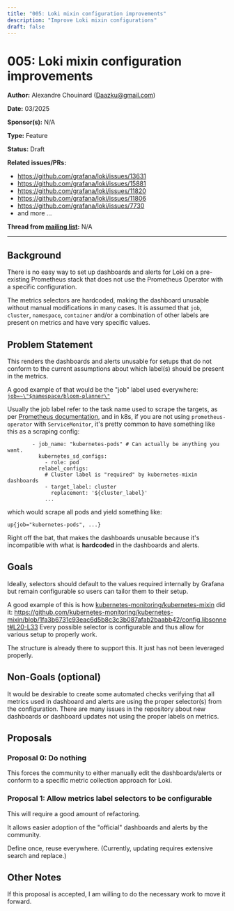 ```yaml
---
title: "005: Loki mixin configuration improvements"
description: "Improve Loki mixin configurations"
draft: false
---
```


# 005: Loki mixin configuration improvements

**Author:** Alexandre Chouinard (Daazku@gmail.com)

**Date:** 03/2025

**Sponsor(s):** N/A

**Type:** Feature

**Status:** Draft

**Related issues/PRs:**
- https://github.com/grafana/loki/issues/13631
- https://github.com/grafana/loki/issues/15881
- https://github.com/grafana/loki/issues/11820
- https://github.com/grafana/loki/issues/11806
- https://github.com/grafana/loki/issues/7730
- and more ...

**Thread from [mailing list](https://groups.google.com/forum/#!forum/lokiproject):** N/A

---

## Background

There is no easy way to set up dashboards and alerts for Loki on a pre-existing Prometheus stack that does not use the Prometheus Operator with a specific configuration.

The metrics selectors are hardcoded, making the dashboard unusable without manual modifications in many cases.
It is assumed that `job`, `cluster`, `namespace`, `container` and/or a combination of other labels are present on metrics and have very specific values.

## Problem Statement

This renders the dashboards and alerts unusable for setups that do not conform to the current assumptions about which label(s) should be present in the metrics.

A good example of that would be the "job" label used everywhere:
[`job=~\"$namespace/bloom-planner\"`](https://github.com/grafana/loki/blob/475d25f459575312adb25ff90abf8f10d521ad4b/production/loki-mixin/dashboards/dashboard-bloom-build.json#L267C101-L267C134)

Usually the job label refer to the task name used to scrape the targets, as per [Prometheus documentation](https://prometheus.io/docs/concepts/jobs_instances/), and
in k8s, if you are not using `prometheus-operator` with `ServiceMonitor`, it's pretty common to have something like this as a scraping config:
```
        - job_name: "kubernetes-pods" # Can actually be anything you want.
          kubernetes_sd_configs:
            - role: pod
          relabel_configs:
            # Cluster label is "required" by kubernetes-mixin dashboards
            - target_label: cluster
              replacement: '${cluster_label}'
            ...
```
which would scrape all pods and yield something like:
```
up{job="kubernetes-pods", ...}
```
Right off the bat, that makes the dashboards unusable because it's incompatible with what is **hardcoded** in the dashboards and alerts.

## Goals

Ideally, selectors should default to the values required internally by Grafana but remain configurable so users can tailor them to their setup.

A good example of this is how [kubernetes-monitoring/kubernetes-mixin](kubernetes-monitoring) did it:
https://github.com/kubernetes-monitoring/kubernetes-mixin/blob/1fa3b6731c93eac6d5b8c3c3b087afab2baabb42/config.libsonnet#L20-L33
Every possible selector is configurable and thus allow for various setup to properly work.

The structure is already there to support this. It just has not been leveraged properly.

## Non-Goals (optional)

It would be desirable to create some automated checks verifying that all metrics used in dashboard and alerts are using the proper selector(s) from the configuration.
There are many issues in the repository about new dashboards or dashboard updates not using the proper labels on metrics.

## Proposals

### Proposal 0: Do nothing

This forces the community to either manually edit the dashboards/alerts or conform to a specific metric collection approach for Loki.

### Proposal 1: Allow metrics label selectors to be configurable

This will require a good amount of refactoring.

It allows easier adoption of the "official" dashboards and alerts by the community.

Define once, reuse everywhere. (Currently, updating requires extensive search and replace.)

## Other Notes

If this proposal is accepted, I am willing to do the necessary work to move it forward.
